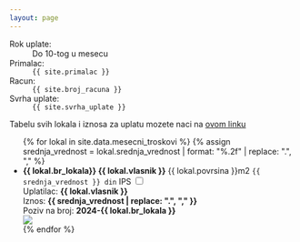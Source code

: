 ```yaml
---
layout: page
---
```


<dl>
  <dt>Rok uplate:</dt>
  <dd>Do 10-tog u mesecu</dd>
  <dt>Primalac:</dt>
  <dd><code>{{ site.primalac }}</code></dd>
  <dt>Racun:</dt>
  <dd><code>{{ site.broj_racuna }}</code></dd>
  <dt>Svrha uplate:</dt>
  <dd><code>{{ site.svrha_uplate }}</code></dd>
</dl>

Tabelu svih lokala i iznosa za uplatu mozete naci na [ovom linku](https://docs.google.com/spreadsheets/d/1F7izVPTK6DkA3FTw5m5lxNT_6Bj4833d/edit?usp=sharing&ouid=115381639889859115660&rtpof=true&sd=true)
<ul>
{% for lokal in site.data.mesecni_troskovi %}
  {% assign srednja_vrednost = lokal.srednja_vrednost | format: "%.2f" | replace: ".", "," %}
  <li>
    <strong>{{ lokal.br_lokala}} {{ lokal.vlasnik }}</strong>
    {{ lokal.povrsina }}m2
    <code>{{ srednja_vrednost }} din</code>
    <label for="{{ lokal.br_lokala }}">IPS</label>
    <input type="checkbox" id="{{ lokal.br_lokala}}" data-toggle-next-element>
    <div>
      Uplatilac: <strong>{{ lokal.vlasnik }}</strong><br>
      Iznos: <strong>{{ srednja_vrednost | replace: ".", "," }}</strong><br>
      Poziv na broj: <strong>2024-{{ lokal.br_lokala }}</strong><br>
      <img src="/images/ips-lokal-{{ lokal.br_lokala }}.png">
    </div>
  </li>
{% endfor %}
</ul>
